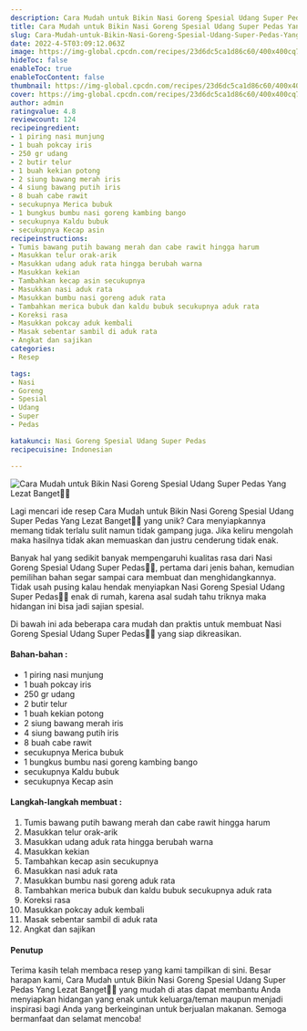 ```yaml
---
description: Cara Mudah untuk Bikin Nasi Goreng Spesial Udang Super Pedas Yang Lezat Banget"
title: Cara Mudah untuk Bikin Nasi Goreng Spesial Udang Super Pedas Yang Lezat Banget
slug: Cara-Mudah-untuk-Bikin-Nasi-Goreng-Spesial-Udang-Super-Pedas-Yang-Lezat-Banget
date: 2022-4-5T03:09:12.063Z
image: https://img-global.cpcdn.com/recipes/23d6dc5ca1d86c60/400x400cq70/photo.jpg
hideToc: false
enableToc: true
enableTocContent: false
thumbnail: https://img-global.cpcdn.com/recipes/23d6dc5ca1d86c60/400x400cq70/photo.jpg
cover: https://img-global.cpcdn.com/recipes/23d6dc5ca1d86c60/400x400cq70/photo.jpg
author: admin
ratingvalue: 4.8
reviewcount: 124
recipeingredient:
- 1 piring nasi munjung
- 1 buah pokcay iris
- 250 gr udang
- 2 butir telur
- 1 buah kekian potong
- 2 siung bawang merah iris
- 4 siung bawang putih iris
- 8 buah cabe rawit
- secukupnya Merica bubuk
- 1 bungkus bumbu nasi goreng kambing bango
- secukupnya Kaldu bubuk
- secukupnya Kecap asin
recipeinstructions:
- Tumis bawang putih bawang merah dan cabe rawit hingga harum
- Masukkan telur orak-arik
- Masukkan udang aduk rata hingga berubah warna
- Masukkan kekian
- Tambahkan kecap asin secukupnya
- Masukkan nasi aduk rata
- Masukkan bumbu nasi goreng aduk rata
- Tambahkan merica bubuk dan kaldu bubuk secukupnya aduk rata
- Koreksi rasa
- Masukkan pokcay aduk kembali
- Masak sebentar sambil di aduk rata
- Angkat dan sajikan
categories:
- Resep

tags:
- Nasi
- Goreng
- Spesial
- Udang
- Super
- Pedas

katakunci: Nasi Goreng Spesial Udang Super Pedas
recipecuisine: Indonesian

---
```


![Cara Mudah untuk Bikin Nasi Goreng Spesial Udang Super Pedas Yang Lezat Banget👩‍🍳](https://img-global.cpcdn.com/recipes/23d6dc5ca1d86c60/400x400cq70/photo.jpg)

Lagi mencari ide resep Cara Mudah untuk Bikin Nasi Goreng Spesial Udang Super Pedas Yang Lezat Banget👩‍🍳 yang unik? Cara menyiapkannya memang tidak terlalu sulit namun tidak gampang juga. Jika keliru mengolah maka hasilnya tidak akan memuaskan dan justru cenderung tidak enak.

Banyak hal yang sedikit banyak mempengaruhi kualitas rasa dari Nasi Goreng Spesial Udang Super Pedas👩‍🍳, pertama dari jenis bahan, kemudian pemilihan bahan segar sampai cara membuat dan menghidangkannya. Tidak usah pusing kalau hendak menyiapkan Nasi Goreng Spesial Udang Super Pedas👩‍🍳 enak di rumah, karena asal sudah tahu triknya maka hidangan ini bisa jadi sajian spesial.

Di bawah ini ada beberapa cara mudah dan praktis untuk membuat Nasi Goreng Spesial Udang Super Pedas👩‍🍳 yang siap dikreasikan.

<!--inarticleads1-->

#### Bahan-bahan :

- 1 piring nasi munjung
- 1 buah pokcay iris
- 250 gr udang
- 2 butir telur
- 1 buah kekian potong
- 2 siung bawang merah iris
- 4 siung bawang putih iris
- 8 buah cabe rawit
- secukupnya Merica bubuk
- 1 bungkus bumbu nasi goreng kambing bango
- secukupnya Kaldu bubuk
- secukupnya Kecap asin

<!--inarticleads2-->

#### Langkah-langkah membuat :

1. Tumis bawang putih bawang merah dan cabe rawit hingga harum
1. Masukkan telur orak-arik
1. Masukkan udang aduk rata hingga berubah warna
1. Masukkan kekian
1. Tambahkan kecap asin secukupnya
1. Masukkan nasi aduk rata
1. Masukkan bumbu nasi goreng aduk rata
1. Tambahkan merica bubuk dan kaldu bubuk secukupnya aduk rata
1. Koreksi rasa
1. Masukkan pokcay aduk kembali
1. Masak sebentar sambil di aduk rata
1. Angkat dan sajikan

#### Penutup

Terima kasih telah membaca resep yang kami tampilkan di sini. Besar harapan kami, Cara Mudah untuk Bikin Nasi Goreng Spesial Udang Super Pedas Yang Lezat Banget👩‍🍳 yang mudah di atas dapat membantu Anda menyiapkan hidangan yang enak untuk keluarga/teman maupun menjadi inspirasi bagi Anda yang berkeinginan untuk berjualan makanan. Semoga bermanfaat dan selamat mencoba!